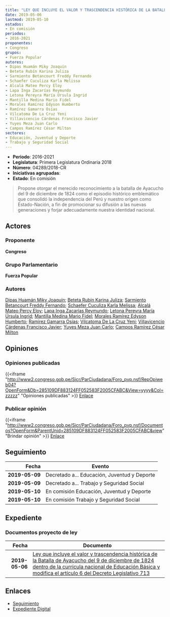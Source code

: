 ```yaml
---
title: "LEY QUE INCLUYE EL VALOR Y TRASCENDENCIA HISTÓRICA DE LA BATALLA DE AYACUCHO DEL 9 DE DICIEMBRE DE 1824 DENTRO DE LA CURRÍCULA NACIONAL DE EDUCACIÓN BÁSICA Y MODIFICA EL ARTÍCULO 6 DEL DECRETO LEGISLATIVO 713"
date: 2019-05-06
lastmod: 2019-05-10
estados:
- En comisión
periodos:
- 2016-2021
proponentes:
- Congreso
grupos:
- Fuerza Popular
autores:
- Dipas Huamán Miky Joaquín
- Beteta Rubín Karina Juliza
- Sarmiento Betancourt Freddy Fernando
- Schaefer Cuculiza Karla Melissa
- Alcalá Mateo Percy Eloy
- Lapa Inga Zacarías Reymundo
- Letona Pereyra María Úrsula Ingrid
- Mantilla Medina Mario Fidel
- Morales Ramírez Edyson Humberto
- Ramírez Gamarra Osías
- Vilcatoma De La Cruz Yeni
- Villavicencio Cárdenas Francisco Javier
- Yuyes Meza Juan Carlo
- Campos Ramírez César Milton
sectores:
- Educación, Juventud y Deporte
- Trabajo y Seguridad Social
---
```

- **Periodo**: 2016-2021
- **Legislatura**: Primera Legislatura Ordinaria 2018
- **Número**: 04289/2018-CR
- **Iniciativas agrupadas**: 
- **Estado**: En comisión

> Propone otorgar el merecido reconocimiento a la batalla de Ayacucho del 9 de diciembre de 1824 como el episodio histórico emblemático que consolidó la independencia del Perú y nuestro origen como Estado-Nación, a fin de promocionar su difusión a las nuevas generaciones y forjar adecuadamente nuestra identidad nacional.


## Actores

### Proponente

**Congreso**

### Grupo Parlamentario

**Fuerza Popular**

### Autores

[Dipas Huamán Miky Joaquín](mailto:mailto:mdipas@congreso.gob.pe); [Beteta Rubín Karina Juliza](mailto:mailto:kbeteta@congreso.gob.pe); [Sarmiento Betancourt Freddy Fernando](mailto:mailto:fsarmiento@congreso.gob.pe); [Schaefer Cuculiza Karla Melissa](mailto:mailto:kschaefer@congreso.gob.pe); [Alcalá Mateo Percy Eloy](mailto:mailto:palcala@congreso.gob.pe); [Lapa Inga Zacarías Reymundo](mailto:mailto:zlapa@congreso.gob.pe); [Letona Pereyra María Úrsula Ingrid](mailto:mailto:mletona@congreso.gob.pe); [Mantilla Medina Mario Fidel](mailto:mailto:mmantilla@congreso.gob.pe); [Morales Ramírez Edyson Humberto](mailto:mailto:emorales@congreso.gob.pe); [Ramírez Gamarra Osías](mailto:mailto:oramirez@congreso.gob.pe); [Vilcatoma De La Cruz Yeni](mailto:mailto:yvilcatoma@congreso.gob.pe); [Villavicencio Cárdenas Francisco Javier](mailto:mailto:fvillavicencio@congreso.gob.pe); [Yuyes Meza Juan Carlo](mailto:mailto:jyuyes@congreso.gob.pe); [Campos Ramírez César Milton](mailto:mailto:ccampos@congreso.gob.pe)

## Opiniones

### Opiniones publicadas

{{<iframe "http://www2.congreso.gob.pe/Sicr/ParCiudadana/Foro_pvp.nsf/RepOpiweb04?OpenForm&Db=285109DF883124FF052583F2005CFABC&View=yyyy&Col=zzzzz" "Opiniones publicadas" >}}
[Enlace](http://www2.congreso.gob.pe/Sicr/ParCiudadana/Foro_pvp.nsf/RepOpiweb04?OpenForm&Db=285109DF883124FF052583F2005CFABC&View=yyyy&Col=zzzzz)

### Publicar opinión

{{<iframe "http://www2.congreso.gob.pe/Sicr/ParCiudadana/Foro_pvp.nsf/Documentos?OpenForm&ParentUnid=285109DF883124FF052583F2005CFABC&view" "Brindar opinión" >}}
[Enlace](http://www2.congreso.gob.pe/Sicr/ParCiudadana/Foro_pvp.nsf/Documentos?OpenForm&ParentUnid=285109DF883124FF052583F2005CFABC&view)


## Seguimiento

| Fecha | Evento |
|------:|--------|
| **2019-05-09** | Decretado a... Educación, Juventud y Deporte |
| **2019-05-09** | Decretado a... Trabajo y Seguridad Social |
| **2019-05-10** | En comisión Educación, Juventud y Deporte |
| **2019-05-10** | En comisión Trabajo y Seguridad Social |

## Expediente

### Documentos proyecto de ley

| Fecha | Documento |
|------:|-----------|
| **2019-05-06** | [Ley que incluye el valor y trascendencia histórica de la Batalla de Ayacucho del 9 de diciembre de 1824 dentro de la currícula nacional de Educación Básica y modifica el artículo 6 del Decreto Legislativo 713](http://www.leyes.congreso.gob.pe/Documentos/2016_2021/Proyectos_de_Ley_y_de_Resoluciones_Legislativas/PL0428920190506.pdf) |

## Enlaces

- [Seguimiento](http://www2.congreso.gob.pe/Sicr/TraDocEstProc/CLProLey2016.nsf/f7fff46988ca05b1052578e100829cc7/da6a9590e4d6793a052583f20058ee77?OpenDocument)
- [Expediente Digital](http://www2.congreso.gob.pe/Sicr/TraDocEstProc/CLProLey2016.nsf/f7fff46988ca05b1052578e100829cc7/da6a9590e4d6793a052583f20058ee77?OpenDocument&Click=05257FB7005EB655.eb71d0cf91d8294e05256cdf006b5706/$Body/0.1C6C)

